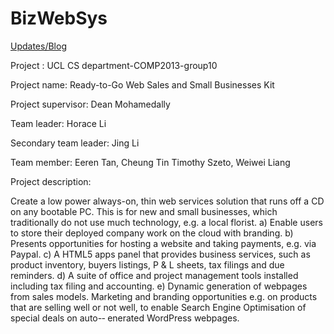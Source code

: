 BizWebSys
=========

[Updates/Blog](http://comp2013group10.wordpress.com/)

Project : UCL CS department-COMP2013-group10

Project name: Ready-­to-­Go Web Sales and Small Businesses Kit

Project supervisor: Dean Mohamedally

Team leader: Horace Li

Secondary team leader: Jing Li

Team member: Eeren Tan, Cheung Tin Timothy Szeto, Weiwei Liang

Project description:

Create a low power always-­on, thin web services solution that runs off a CD on any bootable PC. This is for new and small businesses, which traditionally do not use much technology, e.g. a local florist.
a) Enable users to store their deployed company work on the cloud with branding.
b) Presents opportunities for hosting a website and taking payments, e.g. via Paypal.
c) A HTML5 apps panel that provides business services, such as product inventory, buyers listings, P & L sheets, tax filings and due reminders.
d) A suite of office and project management tools installed including tax filing and accounting.
e) Dynamic generation of webpages from sales models. Marketing and branding opportunities e.g. on products that are selling well or not well, to enable Search Engine Optimisation of special deals on auto-­‐ enerated WordPress webpages.
